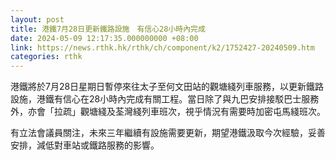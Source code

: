 ```yaml
---
layout: post
title: 港鐵7月28日更新鐵路設施　有信心28小時內完成
date: 2024-05-09 12:17:35.000000000 +08:00
link: https://news.rthk.hk/rthk/ch/component/k2/1752427-20240509.htm
categories: rthk
---
```


港鐵將於7月28日星期日暫停來往太子至何文田站的觀塘綫列車服務，以更新鐵路設施，港鐵有信心在28小時內完成有關工程。當日除了與九巴安排接駁巴士服務外，亦會「拉疏」觀塘綫及荃灣綫列車班次，視乎情況有需要時加密屯馬綫班次。

有立法會議員關注，未來三年繼續有設施需要更新，期望港鐵汲取今次經驗，妥善安排，減低對車站或鐵路服務的影響。
